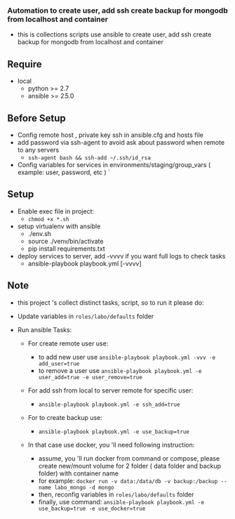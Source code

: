 

### Automation to create user, add ssh create backup for mongodb from localhost and container
- this is collections scripts use ansible to create user, add ssh create backup for mongodb from localhost and container

## Require
- local
  + python >= 2.7
  + ansible >= 2.̀5.0

## Before Setup
- Config remote host , private key ssh in ansible.cfg and hosts file
- add password via ssh-agent to avoid ask about password when remote to any servers
  +  `ssh-agent bash && ssh-add ~/.ssh/id_rsa`
- Config variables for services in environments/staging/group_vars ( example: user, password, etc )
`

## Setup
- Enable exec file in project:
  + `chmod +x *.sh`
- setup virtualenv with ansible
  + ./env.sh
  + source ./venv/bin/activate
  + pip install requirements.txt
- deploy services to server, add -vvvv if you want full logs to check tasks
  + ansible-playbook playbook.yml [-vvvv]

## Note
- this project 's collect distinct tasks, script, so to run it please do:

- Update variables in `roles/labo/defaults` folder
- Run ansible Tasks:
  - For create remote user use:
    + to add new user use `ansible-playbook playbook.yml -vvv -e add_user=true`
    + to remove a user use `ansible-playbook playbook.yml -e user_add=true -e user_remove=true`

  - For add ssh from local to server remote for specific user:
    + `ansible-playbook playbook.yml -e ssh_add=true`
  
  - For to create backup use:
    + `ansible-playbook playbook.yml -e use_backup=true`
  
  - In that case use docker, you 'll need following instruction: 
    + assume, you 'll run docker from command or compose, please create new/mount volume for 2 folder ( data folder and backup folder)
    with container name
    + for example: `docker run -v data:/data/db -v backup:/backup --name labo_mongo -d mongo`
    + then, reconfig variables in `roles/labo/defaults` folder
    + finally, use command:  `ansible-playbook playbook.yml -e use_backup=true -e use_docker=true`
  